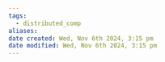 ```yaml
---
tags:
  - distributed_comp
aliases: 
date created: Wed, Nov 6th 2024, 3:15 pm
date modified: Wed, Nov 6th 2024, 3:15 pm
---
```


